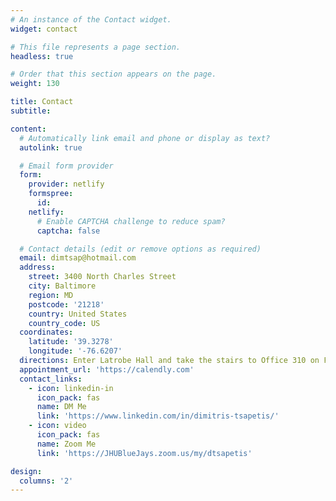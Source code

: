 ```yaml
---
# An instance of the Contact widget.
widget: contact

# This file represents a page section.
headless: true

# Order that this section appears on the page.
weight: 130

title: Contact
subtitle:

content:
  # Automatically link email and phone or display as text?
  autolink: true

  # Email form provider
  form:
    provider: netlify
    formspree:
      id:
    netlify:
      # Enable CAPTCHA challenge to reduce spam?
      captcha: false

  # Contact details (edit or remove options as required)
  email: dimtsap@hotmail.com
  address:
    street: 3400 North Charles Street
    city: Baltimore
    region: MD
    postcode: '21218'
    country: United States
    country_code: US
  coordinates:
    latitude: '39.3278'
    longitude: '-76.6207'
  directions: Enter Latrobe Hall and take the stairs to Office 310 on Floor 3
  appointment_url: 'https://calendly.com'
  contact_links:
    - icon: linkedin-in
      icon_pack: fas
      name: DM Me
      link: 'https://www.linkedin.com/in/dimitris-tsapetis/'
    - icon: video
      icon_pack: fas
      name: Zoom Me
      link: 'https://JHUBlueJays.zoom.us/my/dtsapetis'

design:
  columns: '2'
---
```

